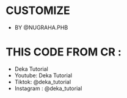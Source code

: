 # CUSTOMIZE

- BY @NUGRAHA.PHB

# THIS CODE FROM CR :

- Deka Tutorial
- Youtube: Deka Tutorial
- Tiktok: @deka_tutorial
- Instagram : @deka_tutorial
